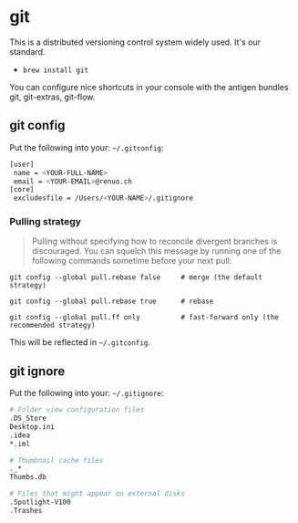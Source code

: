 # git

This is a distributed versioning control system widely used. It's our standard.

- ```brew install git```

You can configure nice shortcuts in your console with the antigen bundles git, git-extras, git-flow.

## git config

Put the following into your: `~/.gitconfig`:

```bash
[user]
 name = <YOUR-FULL-NAME>
 email = <YOUR-EMAIL>@renuo.ch
[core]
 excludesfile = /Users/<YOUR-NAME>/.gitignore
```

### Pulling strategy

> Pulling without specifying how to reconcile divergent branches is discouraged. You can squelch this message by running one of the following commands sometime before your next pull:

```
git config --global pull.rebase false     # merge (the default strategy)
```

```
git config --global pull.rebase true      # rebase
```

```
git config --global pull.ff only          # fast-forward only (the recommended strategy)
```

This will be reflected in  `~/.gitconfig`.

## git ignore

Put the following into your: `~/.gitignore`:

```bash
# Folder view configuration files
.DS_Store
Desktop.ini
.idea
*.iml

# Thumbnail cache files
._*
Thumbs.db

# Files that might appear on external disks
.Spotlight-V100
.Trashes
```
